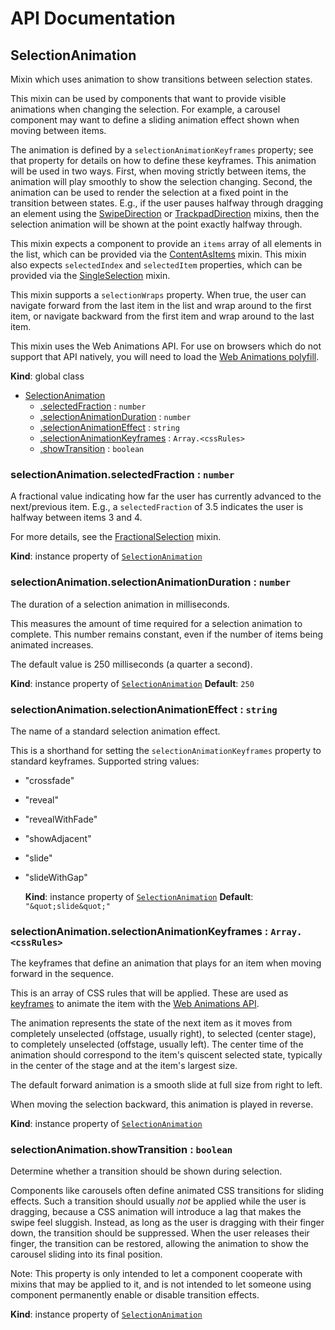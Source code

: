# API Documentation
<a name="SelectionAnimation"></a>
## SelectionAnimation
Mixin which uses animation to show transitions between selection states.

This mixin can be used by components that want to provide visible
animations when changing the selection. For example, a carousel component
may want to define a sliding animation effect shown when moving between
items.

The animation is defined by a `selectionAnimationKeyframes` property; see
that property for details on how to define these keyframes. This animation
will be used in two ways. First, when moving strictly between items, the
animation will play smoothly to show the selection changing. Second, the
animation can be used to render the selection at a fixed point in the
transition between states. E.g., if the user pauses halfway through
dragging an element using the [SwipeDirection](SwipeDirection.md) or
[TrackpadDirection](TrackpadDirection.md) mixins, then the selection
animation will be shown at the point exactly halfway through.

This mixin expects a component to provide an `items` array of all elements
in the list, which can be provided via the
[ContentAsItems](ContentAsItems.md) mixin. This mixin also expects
`selectedIndex` and `selectedItem` properties, which can be provided via
the [SingleSelection](SingleSelection.md) mixin.

This mixin supports a `selectionWraps` property. When true, the user can
navigate forward from the last item in the list and wrap around to the
first item, or navigate backward from the first item and wrap around to the
last item.

This mixin uses the Web Animations API. For use on browsers which
do not support that API natively, you will need to load the
[Web Animations polyfill](https://github.com/web-animations/web-animations-js).

  **Kind**: global class

* [SelectionAnimation](#SelectionAnimation)
    * [.selectedFraction](#SelectionAnimation+selectedFraction) : <code>number</code>
    * [.selectionAnimationDuration](#SelectionAnimation+selectionAnimationDuration) : <code>number</code>
    * [.selectionAnimationEffect](#SelectionAnimation+selectionAnimationEffect) : <code>string</code>
    * [.selectionAnimationKeyframes](#SelectionAnimation+selectionAnimationKeyframes) : <code>Array.&lt;cssRules&gt;</code>
    * [.showTransition](#SelectionAnimation+showTransition) : <code>boolean</code>

<a name="SelectionAnimation+selectedFraction"></a>
### selectionAnimation.selectedFraction : <code>number</code>
A fractional value indicating how far the user has currently advanced to
the next/previous item. E.g., a `selectedFraction` of 3.5 indicates the
user is halfway between items 3 and 4.

For more details, see the [FractionalSelection](FractionalSelection.md)
mixin.

  **Kind**: instance property of <code>[SelectionAnimation](#SelectionAnimation)</code>
<a name="SelectionAnimation+selectionAnimationDuration"></a>
### selectionAnimation.selectionAnimationDuration : <code>number</code>
The duration of a selection animation in milliseconds.

This measures the amount of time required for a selection animation to
complete. This number remains constant, even if the number of items being
animated increases.

The default value is 250 milliseconds (a quarter a second).

  **Kind**: instance property of <code>[SelectionAnimation](#SelectionAnimation)</code>
**Default**: <code>250</code>  
<a name="SelectionAnimation+selectionAnimationEffect"></a>
### selectionAnimation.selectionAnimationEffect : <code>string</code>
The name of a standard selection animation effect.

This is a shorthand for setting the `selectionAnimationKeyframes`
property to standard keyframes. Supported string values:

* "crossfade"
* "reveal"
* "revealWithFade"
* "showAdjacent"
* "slide"
* "slideWithGap"

  **Kind**: instance property of <code>[SelectionAnimation](#SelectionAnimation)</code>
**Default**: <code>&quot;\&quot;slide\&quot;&quot;</code>  
<a name="SelectionAnimation+selectionAnimationKeyframes"></a>
### selectionAnimation.selectionAnimationKeyframes : <code>Array.&lt;cssRules&gt;</code>
The keyframes that define an animation that plays for an item when moving
forward in the sequence.

This is an array of CSS rules that will be applied. These are used as
[keyframes](http://w3c.github.io/web-animations/#keyframes-section)
to animate the item with the
[Web Animations API](https://developer.mozilla.org/en-US/docs/Web/API/animation).

The animation represents the state of the next item as it moves from
completely unselected (offstage, usually right), to selected (center
stage), to completely unselected (offstage, usually left). The center time
of the animation should correspond to the item's quiscent selected state,
typically in the center of the stage and at the item's largest size.

The default forward animation is a smooth slide at full size from right to
left.

When moving the selection backward, this animation is played in reverse.

  **Kind**: instance property of <code>[SelectionAnimation](#SelectionAnimation)</code>
<a name="SelectionAnimation+showTransition"></a>
### selectionAnimation.showTransition : <code>boolean</code>
Determine whether a transition should be shown during selection.

Components like carousels often define animated CSS transitions for
sliding effects. Such a transition should usually *not* be applied while
the user is dragging, because a CSS animation will introduce a lag that
makes the swipe feel sluggish. Instead, as long as the user is dragging
with their finger down, the transition should be suppressed. When the
user releases their finger, the transition can be restored, allowing the
animation to show the carousel sliding into its final position.

Note: This property is only intended to let a component cooperate with
mixins that may be applied to it, and is not intended to let someone
using component permanently enable or disable transition effects.

  **Kind**: instance property of <code>[SelectionAnimation](#SelectionAnimation)</code>

